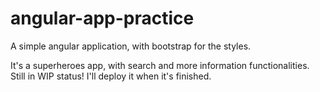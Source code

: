 # angular-app-practice
A simple angular application, with bootstrap for the styles.

It's a superheroes app, with search and more information functionalities. Still in WIP status! I'll deploy it when it's finished.
